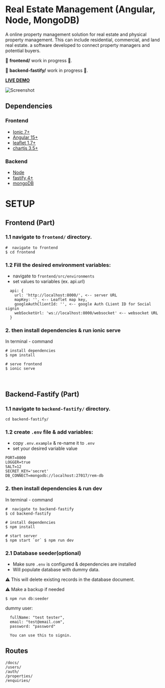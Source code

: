 # Real Estate Management (Angular, Node, MongoDB)

A online property management solution for real estate and
physical property management. This can include residential,
commercial, and land real estate. a software developed to
connect property managers and potential buyers.

🚧 **frontend/** work in progress 🚧.

🚧 **backend-fastify/** work in progress 🚧.

**[LIVE DEMO](https://real-estate-management.netlify.app/)**

![Screenshot](https://ik.imagekit.io/wr5lnrww0q8/REM_Folder/social_GKmc-8vHw.jpg?updatedAt=1631134174081)


## **Dependencies**

### **Frontend**
- [Ionic 7+](https://ionicframework.com/)
- [Angular 15+](https://angular.io/)
- [leaflet 1.7+](https://leafletjs.com/)
- [chartjs 3.5+](https://www.chartjs.org/)

### **Backend**
- [Node](https://nodejs.org/en/)
- [fastify 4+](https://www.fastify.io/)
- [mongoDB](https://www.mongodb.com/)

# **SETUP**

## **Frontend (Part)**

### **1.1 navigate to `frontend/` directory.**

```
#  navigate to frontend 
$ cd frontend
```

### **1.2 Fill the desired environment variables:**  
- navigate to `frontend/src/environments`
- set values to variables (ex. api.url) 
```
  api: {
    url: 'http://localhost:8000/', <-- server URL
    mapKey: '', <-- Leaflet map key,
    googleAuthClientId: '', <-- google Auth CLient ID for Social signin
    webSocketUrl: 'ws://localhost:8000/websocket' <-- websocket URL
  }
```

### **2. then install dependencies & run ionic serve**

In terminal - command
```
# install dependencies
$ npm install

# serve frontend
$ ionic serve
```

<br>

## **Backend-Fastify (Part)**
### **1.1 navigate to `backend-fastify/` directory.**
```
cd backend-fastify/
```
### **1.2 create `.env` file & add variables:**
- copy `.env.example` & re-name it to `.env`
- set your desired variable value
```
PORT=8000
LOGGER=true
SALT=12
SECRET_KEY='secret'
DB_CONNECT=mongodb://localhost:27017/rem-db
```
### **2. then install dependencies & run dev**

In terminal - command
```
#  navigate to backend-fastify 
$ cd backend-fastify

# install dependencies
$ npm install

# start server
$ npm start `or` $ npm run dev

```

### **2.1 Database seeder(optional)**
- Make sure `.env` is configured & dependencies are installed
- Will populate database with dummy data.

⚠️ This will delete existing records in the database document. 

⚠️ Make a backup if needed
```
$ npm run db:seeder
```

dummy user:
```
  fullName: "test tester",
  email: "test@email.com",
  password: "password"

  You can use this to signin.
```
## Routes
```
/docs/
/users/
/auth/
/properties/
/enquiries/
```
